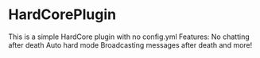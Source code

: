# HardCorePlugin
This is a simple HardCore plugin with no config.yml
Features:
No chatting after death
Auto hard mode
Broadcasting messages after death and more!
